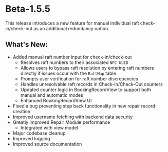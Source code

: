 # Beta-1.5.5
This release introduces a new feature for manual individual raft check-in/check-out as an additional redundancy option.

## What's New:
- Added manual raft number input for check-in/check-out
    - Resolves raft numbers to their associated `NFC UUID`
    - Allows users to bypass raft resolution by entering raft numbers directly if issues occur with the `RaftMap` table
    - Prompts user verification for raft number discrepancies
    - Handles unresolvable raft records in Check-In/Check-Out counters
    - Updated counter logic in BookingRecordView to support both manual and automatic modes
    - Enhanced BookingRecordView UI
- Fixed a bug preventing step back functionality in new repair record creation
- Improved username fetching with backend data security
- Greatly improved Repair Module performance
    - Integrated with view model
- Major codebase cleanup
- Improved logging
- Improved source documentation 
